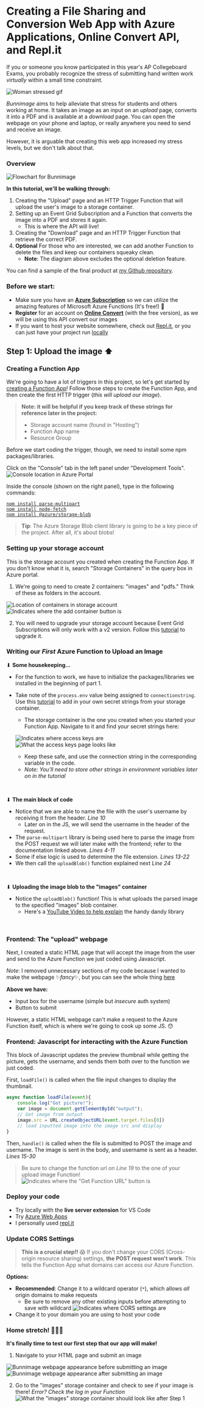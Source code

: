 # Creating a File Sharing and Conversion Web App with Azure Applications, Online Convert API, and Repl.it

If you or someone you know participated in this year's AP Collegeboard Exams, you probably recognize the stress of submitting hand written work *virtually* within a small time constraint.

![Woman stressed gif](https://media.giphy.com/media/3o7TKRwpns23QMNNiE/giphy.gif)

*Bunnimage* aims to help alleviate that stress for students and others working at home. It takes an image as an input on an *upload* page, converts it into a PDF and is available at a *download* page. You can open the webpage on your phone and laptop, or really anywhere you need to send and receive an image.

However, it is arguable that creating this web app increased my stress levels, but we don't talk about that.

### Overview
![Flowchart for Bunnimage](https://user-images.githubusercontent.com/69332964/99191176-01198180-2739-11eb-9889-872822df6bd8.png)

**In this tutorial, we'll be walking through:**

1. Creating the "Upload" page and an HTTP Trigger Function that will upload the user's image to a storage container.
2. Setting up an Event Grid Subscription and a Function that converts the image into a PDF and stores it again. 
   - This is where the API will live!
3. Creating the "Download" page and an HTTP Trigger Function that retrieve the correct PDF. 
4. **Optional** For those who are interested, we can add another Function to delete the files and keep our containers squeaky clean. 
   - **Note**: The diagram above excludes the optional deletion feature.

You can find a sample of the final product at [my Github repository](https://github.com/emsesc/bunnimage). 

### Before we start:

* Make sure you have an [**Azure Subscription**](https://azure.microsoft.com/en-us/free/) so we can utilize the amazing features of Microsoft Azure Functions (It's free!) 🤩
* **Register** for an account on [**Online Convert**](https://www.online-convert.com/register) (with the free version), as we will be using this API convert our images
* If you want to host your website somewhere, check out [Repl.it](https://repl.it/languages/html), or you can just have your project run [locally](https://marketplace.visualstudio.com/items?itemName=ritwickdey.LiveServer)

## Step 1: Upload the image ⬆️

### Creating a Function App
We're going to have a lot of triggers in this project, so let's get started by [creating a Function App](https://docs.microsoft.com/en-us/azure/azure-functions/functions-create-first-azure-function)! Follow those steps to create the Function App, and then create the first HTTP trigger (*this will upload our image*).

> **Note: it will be helpful if you keep track of these strings for reference later in the project:**
> * Storage account name (found in "Hosting")
> * Function App name
> * Resource Group

Before we start coding the trigger, though, we need to install some npm packages/libraries.

Click on the "Console" tab in the left panel under "Development Tools".
![Console location in Azure Portal](https://user-images.githubusercontent.com/69332964/99189070-59e31d00-272d-11eb-80a4-17444e5fac65.png)

Inside the console (shown on the right panel), type in the following commands:

[`npm install parse-multipart`](https://www.npmjs.com/package/parse-multipart)  
[`npm install node-fetch`](https://www.npmjs.com/package/node-fetch)  
[`npm install @azure/storage-blob`](https://www.npmjs.com/package/@azure/storage-blob)  

> **Tip**: The Azure Storage Blob client library is going to be a key piece of the project. After all, it's about blobs!

### Setting up your storage account 
This is the storage account you created when creating the Function App. If you don't know what it is, search "Storage Containers" in the query box in Azure portal. 
1. We're going to need to create 2 containers: "images" and "pdfs." Think of these as folders in the account.

![Location of containers in storage account](https://user-images.githubusercontent.com/69332964/99161767-75194280-26c3-11eb-8ad1-c19d63d37bbb.png)
![Indicates where the add container button is](https://user-images.githubusercontent.com/69332964/99161780-8cf0c680-26c3-11eb-9bfc-78dc3262b038.png)

2. You will need to upgrade your storage account because Event Grid Subscriptions will only work with a v2 version. Follow this [tutorial](https://docs.microsoft.com/en-us/azure/storage/common/storage-account-upgrade?tabs=azure-portal) to upgrade it.

### Writing our *First* Azure Function to Upload an Image

⬇ **Some housekeeping...**
* For the function to work, we have to initialize the packages/libraries we installed in the beginning of part 1. 
* Take note of the `process.env` value being assigned to `connectionstring`. Use this [tutorial](https://docs.microsoft.com/en-us/azure/azure-functions/functions-how-to-use-azure-function-app-settings) to add in your own secret strings from your storage container. 
    * The storage container is the one you created when you started your Function App. Navigate to it and find your secret strings here:
    
    ![Indicates where access keys are](https://user-images.githubusercontent.com/69332964/99161798-ba3d7480-26c3-11eb-8e55-eac4bd4cb174.png)
    ![What the access keys page looks like](https://user-images.githubusercontent.com/69332964/99161822-ec4ed680-26c3-11eb-8977-f12beb496c24.png)
    * Keep these safe, and use the connection string in the corresponding variable in the code.
    - *Note: You'll need to store other strings in environment variables later on in the tutorial*

<script src="https://gist.github.com/emsesc/b658b23b36610084ffb7d649e5821bac.js"></script>

<br />

⬇ **The main block of code**
* Notice that we are able to name the file with the user's username by receiving it from the header. *Line 10*
   * Later on in the JS, we will send the username in the header of the request.
* The `parse-multipart` library is being used here to parse the image from the POST request we will later make with the frontend; refer to the documentation linked above. *Lines 4-11*
* Some if else logic is used to determine the file extension. *Lines 13-22*
* We then call the `uploadBlob()` function explained next *Line 24*

<script src="https://gist.github.com/emsesc/d09a6d7c0caa1318d8e184ebf412c185.js"></script>

<br />

⬇ **Uploading the image blob to the "images" container**
* Notice the `uploadBlob()` function! This is what uploads the parsed image to the specified "images" blob container.
    * Here's a [YouTube Video to help explain](https://youtu.be/Qt_VXM_fml4) the handy dandy library

<script src="https://gist.github.com/emsesc/8177c15fea34c208bc9a7fc9ea0bc585.js"></script>

<br />

### Frontend: The "upload" webpage
Next, I created a static HTML page that will accept the image from the user and send to the Azure Function we just coded using Javascript.

*Note*: I removed unnecessary sections of my code because I wanted to make the webpage ✨*fancy*✨, but you can see the whole thing [here](https://github.com/emsesc/bunnimage/blob/main/upload.html)

<script src="https://gist.github.com/emsesc/faaa81463826cb383110d86071ace146.js"></script>

**Above we have:**
* Input box for the username (simple but *insecure* auth system)
* Button to submit

However, a static HTML webpage can't make a request to the Azure Function itself, which is where we're going to cook up some JS. 😯

### Frontend: Javascript for interacting with the Azure Function

This block of Javascript updates the preview thumbnail while getting the picture, gets the username, and sends them both over to the function we just coded.

First, `loadFile()` is called when the file input changes to display the thumbnail.
```js
async function loadFile(event){
    console.log("Got picture!");
    var image = document.getElementById("output");
    // Get image from output 
    image.src = URL.createObjectURL(event.target.files[0])
    // load inputted image into the image src and display
}
```

Then, `handle()` is called when the file is submitted to POST the image and username. The image is sent in the body, and username is sent as a header. *Lines 15-30*

<script src="https://gist.github.com/emsesc/b4d045380641847163399aa4fed6841e.js"></script>

> Be sure to change the function url *on Line 19* to the one of your upload image Function!
![Indicates where the "Get Function URL" button is](https://user-images.githubusercontent.com/69332964/99188529-73369a00-272a-11eb-93df-04fdce5381df.png)

### Deploy your code
* Try locally with the **live server extension** for VS Code
* Try [Azure Web Apps](https://azure.microsoft.com/en-us/services/app-service/web/)
* I personally used [repl.it](https://repl.it/languages/html)

### Update CORS Settings
> **This is a crucial step!!** 😱 If you don't change your CORS (Cross-origin resource sharing) settings, **the POST request won't work**. This tells the Function App what domains can access our Azure Function.

**Options:** 
* **Recommended**: Change it to a wildcard operator (`*`), which allows *all* origin domains to make requests
    * Be sure to remove any other existing inputs before attempting to save with wildcard
![Indicates where CORS settings are](https://user-images.githubusercontent.com/69332964/99188905-6f0b7c00-272c-11eb-8142-f91882227c78.png)
* Change it to your domain you are using to host your code

### Home stretch! 🏃🏻‍♀️
**It's finally time to test our first step that our app will make!**

1. Navigate to your HTML page and submit an image

![Bunnimage webpage appearance before submitting an image](https://user-images.githubusercontent.com/69332964/99189240-3cfb1980-272e-11eb-8896-e959f37480b3.png)
![Bunnimage webpage appearance after submitting an image](https://user-images.githubusercontent.com/69332964/99189255-53a17080-272e-11eb-9cab-a73faf504b3f.png)

2. Go to the "images" storage container and check to see if your image is there!
    *Error? Check the log in your Function*
![What the "images" storage container should look like after Step 1](https://user-images.githubusercontent.com/69332964/99189316-9c592980-272e-11eb-9870-dbc1f9352599.png)
